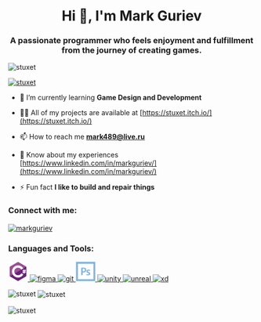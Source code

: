 <h1 align="center">Hi 👋, I'm Mark Guriev</h1>
<h3 align="center">A passionate programmer who feels enjoyment and fulfillment from the journey of creating games.</h3>

<p align="left"> <img src="https://komarev.com/ghpvc/?username=stuxet&label=Profile%20views&color=0e75b6&style=flat" alt="stuxet" /> </p>

<p align="left"> <a href="https://github.com/ryo-ma/github-profile-trophy"><img src="https://github-profile-trophy.vercel.app/?username=stuxet" alt="stuxet" /></a> </p>

- 🌱 I’m currently learning **Game Design and Development**

- 👨‍💻 All of my projects are available at [https://stuxet.itch.io/](https://stuxet.itch.io/)

- 📫 How to reach me **mark489@live.ru**

- 📄 Know about my experiences [https://www.linkedin.com/in/markguriev/](https://www.linkedin.com/in/markguriev/)

- ⚡ Fun fact **I like to build and repair things**

<h3 align="left">Connect with me:</h3>
<p align="left">
<a href="https://linkedin.com/in/markguriev" target="blank"><img align="center" src="https://raw.githubusercontent.com/rahuldkjain/github-profile-readme-generator/master/src/images/icons/Social/linked-in-alt.svg" alt="markguriev" height="30" width="40" /></a>
</p>

<h3 align="left">Languages and Tools:</h3>
<p align="left"> <a href="https://www.w3schools.com/cs/" target="_blank" rel="noreferrer"> <img src="https://raw.githubusercontent.com/devicons/devicon/master/icons/csharp/csharp-original.svg" alt="csharp" width="40" height="40"/> </a> <a href="https://www.figma.com/" target="_blank" rel="noreferrer"> <img src="https://www.vectorlogo.zone/logos/figma/figma-icon.svg" alt="figma" width="40" height="40"/> </a> <a href="https://git-scm.com/" target="_blank" rel="noreferrer"> <img src="https://www.vectorlogo.zone/logos/git-scm/git-scm-icon.svg" alt="git" width="40" height="40"/> </a> <a href="https://www.photoshop.com/en" target="_blank" rel="noreferrer"> <img src="https://raw.githubusercontent.com/devicons/devicon/master/icons/photoshop/photoshop-line.svg" alt="photoshop" width="40" height="40"/> </a> <a href="https://unity.com/" target="_blank" rel="noreferrer"> <img src="https://www.vectorlogo.zone/logos/unity3d/unity3d-icon.svg" alt="unity" width="40" height="40"/> </a> <a href="https://unrealengine.com/" target="_blank" rel="noreferrer"> <img src="https://raw.githubusercontent.com/kenangundogan/fontisto/036b7eca71aab1bef8e6a0518f7329f13ed62f6b/icons/svg/brand/unreal-engine.svg" alt="unreal" width="40" height="40"/> </a> <a href="https://www.adobe.com/products/xd.html" target="_blank" rel="noreferrer"> <img src="https://cdn.worldvectorlogo.com/logos/adobe-xd.svg" alt="xd" width="40" height="40"/> </a> </p>

<p><img align="left" src="https://github-readme-stats.vercel.app/api/top-langs?username=stuxet&show_icons=true&locale=en&layout=compact" alt="stuxet" /></p>

<p>&nbsp;<img align="center" src="https://github-readme-stats.vercel.app/api?username=stuxet&show_icons=true&locale=en" alt="stuxet" /></p>

<p><img align="center" src="https://github-readme-streak-stats.herokuapp.com/?user=stuxet&" alt="stuxet" /></p>
